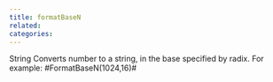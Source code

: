 ```yaml
---
title: formatBaseN
related:
categories:
---
```


String Converts number to a string, in the base specified by
        radix. For example: #FormatBaseN(1024,16)#